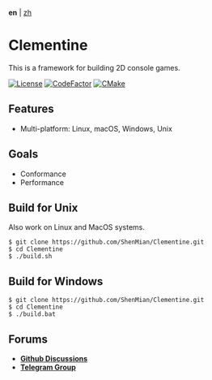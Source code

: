 **en** | [zh]

# Clementine
This is a framework for building 2D console games.

[![License](https://img.shields.io/github/license/ShenMian/Clementine)](https://github.com/ShenMian/Clementine/blob/master/LICENSE)
[![CodeFactor](https://www.codefactor.io/repository/github/shenmian/clementine/badge)](https://www.codefactor.io/repository/github/shenmian/clementine)
[![CMake](https://github.com/ShenMian/Clementine/workflows/CMake/badge.svg?branch=master)](https://github.com/ShenMian/Clementine/actions?query=workflow%3ACMake)

## Features
- Multi-platform: Linux, macOS, Windows, Unix

## Goals
- Conformance
- Performance

## Build for Unix
Also work on Linux and MacOS systems.  
```
$ git clone https://github.com/ShenMian/Clementine.git
$ cd Clementine
$ ./build.sh
```

## Build for Windows
```
$ git clone https://github.com/ShenMian/Clementine.git
$ cd Clementine
$ ./build.bat
```

## Forums
- [**Github Discussions**](https://github.com/ShenMian/Clementine/discussions)  
- [**Telegram Group**](t.me/programmingzh)  

[zh]: README_zh-CN.md
